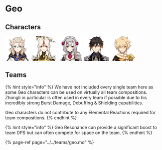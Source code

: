 # Geo

## Characters

![](../../.gitbook/assets/ui_avataricon_albedo.png) ![](../../.gitbook/assets/ui_avataricon_ningguang.png) ![](../../.gitbook/assets/ui_avataricon_noelle.png) ![](../../.gitbook/assets/ui_avataricon_zhongli.png) ![](../../.gitbook/assets/ui_avataricon_aether_geo.png) 

## Teams

{% hint style="info" %}
We have not included every single team here as some Geo characters can be used on virtually all team compositions. Zhongli in particular is often used in every team if possible due to his incredibly strong Burst Damage, Debuffing & Shielding capabilities.  
  
Geo characters do not contribute to any Elemental Reactions required for team compositions.
{% endhint %}

{% hint style="info" %}
Geo Resonance can provide a significant boost to team DPS but can often compete for space on the team.
{% endhint %}

{% page-ref page="../../teams/geo.md" %}



